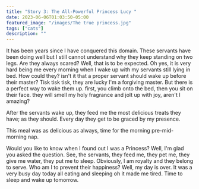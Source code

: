 ```yaml
---
title: "Story 3: The All-Powerful Princess Lucy "
date: 2023-06-06T01:03:50-05:00
featured_image: "/images/The true princess.jpg"
tags: ["cats"]
description: ""
---
```



It has been years since I have conquered this domain. These servants have been doing well but I still cannot understand why they keep standing on two legs. Are they always scared? Well, that is to be expected. Oh yes, it is very hard being me every morning when I wake up with my servants still lying in bed. How could they? isn't it that a proper servant should wake up before their master? Tisk tisk tisk, they are lucky I'm a forgiving master. But there is a perfect way to wake them up. first, you climb onto the bed, then you sit on their face. they will smell my holy fragrance and jolt up with joy, aren't I amazing?

After the servants wake up, they feed me the most delicious treats they have; as they should. Every day they get to be graced by my presence.

This meal was as delicious as always, time for the morning pre-mid-morning nap.

Would you like to know when I found out I was a Princess? Well, I'm glad you asked the question. See, the servants, they feed me, they pet me, they give me water, they put me to sleep. Obviously, I am royalty and they belong to serve. Who am I to prevent their happiness? Well, my day is over. It was a very busy day today all eating and sleeping oh it made me tired. Time to sleep and wake up tomorrow. 
